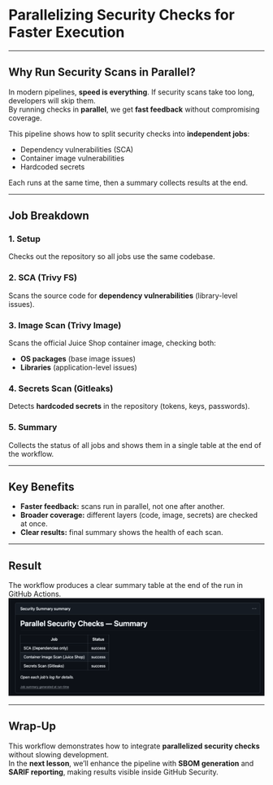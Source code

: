 # Parallelizing Security Checks for Faster Execution

---

## Why Run Security Scans in Parallel?

In modern pipelines, **speed is everything**. If security scans take too long, developers will skip them.  
By running checks in **parallel**, we get **fast feedback** without compromising coverage.  

This pipeline shows how to split security checks into **independent jobs**:
- Dependency vulnerabilities (SCA)  
- Container image vulnerabilities  
- Hardcoded secrets  

Each runs at the same time, then a summary collects results at the end.

---

## Job Breakdown

### 1. Setup
Checks out the repository so all jobs use the same codebase.

### 2. SCA (Trivy FS)
Scans the source code for **dependency vulnerabilities** (library-level issues).

### 3. Image Scan (Trivy Image)
Scans the official Juice Shop container image, checking both:
- **OS packages** (base image issues)  
- **Libraries** (application-level issues)

### 4. Secrets Scan (Gitleaks)
Detects **hardcoded secrets** in the repository (tokens, keys, passwords).

### 5. Summary
Collects the status of all jobs and shows them in a single table at the end of the workflow.

---

## Key Benefits

- **Faster feedback:** scans run in parallel, not one after another.  
- **Broader coverage:** different layers (code, image, secrets) are checked at once.  
- **Clear results:** final summary shows the health of each scan.  

---

## Result

The workflow produces a clear summary table at the end of the run in GitHub Actions.
![Parallel Security Checks — Summary](./05_03_images/pipeline_results.png)

---

## Wrap-Up

This workflow demonstrates how to integrate **parallelized security checks** without slowing development.  
In the **next lesson**, we’ll enhance the pipeline with **SBOM generation** and **SARIF reporting**, making results visible inside GitHub Security.

